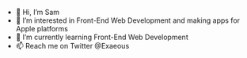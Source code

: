 - 👋 Hi, I’m Sam
- 👀 I’m interested in Front-End Web Development and making apps for Apple platforms
- 🌱 I’m currently learning Front-End Web Development
- 📫 Reach me on Twitter @Exaeous
